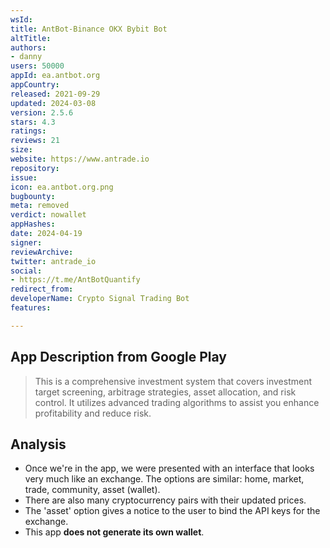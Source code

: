 ```yaml
---
wsId: 
title: AntBot-Binance OKX Bybit Bot
altTitle: 
authors:
- danny
users: 50000
appId: ea.antbot.org
appCountry: 
released: 2021-09-29
updated: 2024-03-08
version: 2.5.6
stars: 4.3
ratings: 
reviews: 21
size: 
website: https://www.antrade.io
repository: 
issue: 
icon: ea.antbot.org.png
bugbounty: 
meta: removed
verdict: nowallet
appHashes: 
date: 2024-04-19
signer: 
reviewArchive: 
twitter: antrade_io
social:
- https://t.me/AntBotQuantify
redirect_from: 
developerName: Crypto Signal Trading Bot
features: 

---
```


## App Description from Google Play

> This is a comprehensive investment system that covers investment target screening, arbitrage strategies, asset allocation, and risk control. It utilizes advanced trading algorithms to assist you enhance profitability and reduce risk.

## Analysis

- Once we're in the app, we were presented with an interface that looks very much like an exchange. The options are similar: home, market, trade, community, asset (wallet).
- There are also many cryptocurrency pairs with their updated prices.
- The 'asset' option gives a notice to the user to bind the API keys for the exchange.
- This app **does not generate its own wallet**.
